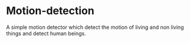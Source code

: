 # Motion-detection
A simple motion detector which detect the motion of living and non living things and detect human beings.  
